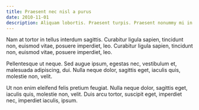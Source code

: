 ```yaml
---
title: Praesent nec nisl a purus
date: 2010-11-01
description: Aliquam lobortis. Praesent turpis. Praesent nonummy mi in odio.
---
```


Nam at tortor in tellus interdum sagittis. Curabitur ligula sapien, tincidunt non, euismod vitae, posuere imperdiet, leo. Curabitur ligula sapien, tincidunt non, euismod vitae, posuere imperdiet, leo.

Pellentesque ut neque. Sed augue ipsum, egestas nec, vestibulum et, malesuada adipiscing, dui. Nulla neque dolor, sagittis eget, iaculis quis, molestie non, velit.

Ut non enim eleifend felis pretium feugiat. Nulla neque dolor, sagittis eget, iaculis quis, molestie non, velit. Duis arcu tortor, suscipit eget, imperdiet nec, imperdiet iaculis, ipsum.